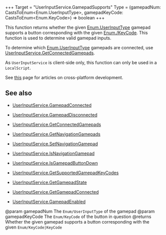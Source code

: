 +++
Target = "UserInputService.GamepadSupports"
Type = (gamepadNum: CastsToEnum<Enum.UserInputType>, gamepadKeyCode: CastsToEnum<Enum.KeyCode>) => boolean
+++

This function returns whether the given [Enum.UserInputType](https://developer.roblox.com/search#stq=UserInputType) gamepad supports a button corresponding with the given [Enum./KeyCode](https://developer.roblox.com/search#stq=/KeyCode). This function is used to determine valid gamepad inputs.To determine which [Enum.UserInputType](https://developer.roblox.com/search#stq=UserInputType) gamepads are connected, use [UserInputService.GetConnectedGamepads](https://developer.roblox.com/api-reference/function/UserInputService/GetConnectedGamepads).As `UserInputService` is client-side only, this function can only be used in a `LocalScript`.See [this][1] page for articles on cross-platform development.## See also - [UserInputService.GamepadConnected](https://developer.roblox.com/api-reference/event/UserInputService/GamepadConnected) - [UserInputService.GamepadDisconnected](https://developer.roblox.com/api-reference/event/UserInputService/GamepadDisconnected) - [UserInputService.GetConnectedGamepads](https://developer.roblox.com/api-reference/function/UserInputService/GetConnectedGamepads) - [UserInputService.GetNavigationGamepads](https://developer.roblox.com/api-reference/function/UserInputService/GetNavigationGamepads) - [UserInputService.SetNavigationGamepad](https://developer.roblox.com/api-reference/function/UserInputService/SetNavigationGamepad) - [UserInputService.IsNavigationGamepad](https://developer.roblox.com/api-reference/function/UserInputService/IsNavigationGamepad) - [UserInputService.IsGamepadButtonDown](https://developer.roblox.com/api-reference/function/UserInputService/IsGamepadButtonDown) - [UserInputService.GetSupportedGamepadKeyCodes](https://developer.roblox.com/api-reference/function/UserInputService/GetSupportedGamepadKeyCodes) - [UserInputService.GetGamepadState](https://developer.roblox.com/api-reference/function/UserInputService/GetGamepadState) - [UserInputService.GetGamepadConnected](https://developer.roblox.com/api-reference/function/UserInputService/GetGamepadConnected) - [UserInputService.GamepadEnabled](https://developer.roblox.com/api-reference/property/UserInputService/GamepadEnabled)[1]: https://developer.roblox.com/learn-roblox/cross-platform@param gamepadNum The `Enum/UserInputType` of the gamepad@param gamepadKeyCode The `Enum/KeyCode` of the button in question@returns Whether the given gamepad supports a button corresponding with the given `Enum/KeyCode|KeyCode`